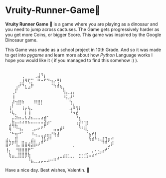 # Vruity-Runner-Game🦖


**Vruity Runner Game** 🦖 is a game where you are playing as a dinosaur and you need to jump across cactuses. The Game gets progressively harder as you get more Coins, or bigger Score. This game was inspired by the Google Dinosaur game.

This Game was made as a school project in 10th Grade. And so it was made to get into *pygame* and learn more about how *Python* Language works I hope you would like it ( if you managed to find this somehow :)  ). 


⠀⠀⠀⠀⠀⠀⠀⠀⠀⠀⠀⠀⠀⠀⠀⠀⠀⠀⠀⠀⠀⠀⠀⠀⠀⠀⠀⠀⠀⠀⠀⠀⠀⠀⠀
⠀⠀⠀⠀⠀⢀⠀⠀⠀⢀⣼⠙⡆⠀⠀⠀⠀⠀⠀⠀⠀⠀⠀⠀⠀⠀⠀⠀⠀⠀⠀⠀⠀⠀⠀
⠀⠀⠀⠀⢀⣸⠻⢏⡉⠀⠛⠒⠋⠙⢲⡔⢛⠇⠀⠀⠀⠀⠀⠀⠀⠀⠀⠀⠀⠀⠀⠀⠀⠀⠀
⠀⠀⠀⢠⠞⠙⣆⣠⠟⠀⠀⠀⠀⠀⠈⠳⠾⢦⡀⠀⠀⠀⠀⠀⠀⠀⠀⠀⠀⠀⠀⠀⠀⠀⠀
⠀⠀⢀⠏⠀⠀⠀⠀⠀⠀⠀⠀⠀⠀⠀⠀⠀⠀⢳⣄⣠⡄⠀⠀⠀⠀⠀⠀⠀⠀⠀⠀⠀⠀⠀
⠀⠀⢸⠀⠀⠀⠀⠀⠀⠀⠀⠀⠀⠀⠀⠀⠀⠀⠸⣅⡼⠃⠀⠀⠀⠀⠀⠀⠀⠀⠀⠀⠀⠀⠀
⠀⠀⡼⢲⣿⠷⠀⠀⠀⠿⣿⡇⠀⠀⠀⠀⠀⠀⠀⠀⢳⡀⠀⠀⠀⠀⠀⠀⠀⠀⠀⠀⠀⠀⠀
⠀⢰⠃⠀⠀⢰⡤⢦⡀⠀⠀⠀⠀⠀⠀⠀⠀⠀⠀⠀⣠⠷⢲⡆⠀⠀⠀⠀⠀⠀⠀⠀⠀⠀⠀
⠀⠘⢧⡀⠀⠀⡇⢸⠀⠀⠀⠀⠀⠀⠀⠀⠀⠀⠀⠀⠘⠲⣞⠀⠀⠀⠀⠀⠀⠀⠀⠀⠀⠀⠀
⠀⠀⡤⠽⠶⠤⠧⠼⠦⠤⠤⠴⣾⠁⠀⠀⠀⠀⠀⠀⠀⠀⠘⣆⠀⠀⠀⠀⠀⠀⠀⠀⠀⠀⠀
⠀⣠⣿⣖⠚⠚⠛⠓⠒⠒⠒⠒⣾⠞⠁⠀⠀⠀⠀⠀⠀⠀⠰⡞⠋⡿⠀⠀⠀⠀⠀⠀⠀⠀⠀
⠀⢿⠈⠙⢲⡄⠀⠀⢀⡤⠖⠋⠁⠀⠀⣤⣤⡾⠃⠀⠀⠀⠀⠙⠻⣇⠀⠀⠀⠀⠀⠀⠀⠀⠀
⠀⠈⠓⢶⠚⠁⠀⠀⠸⢤⣀⣀⣠⣤⡜⢷⣼⠀⠀⠀⠀⠀⠀⠀⠀⠈⣦⠞⡇⠀⠀⠀⠀⠀⠀
⣴⣄⣀⣿⠀⣀⠀⠀⣴⡄⠀⣸⡧⠞⠃⠀⠀⠀⠀⠀⠀⠀⠀⠀⠀⠀⠳⠾⠓⠦⣼⣹⡶⢚⠀
⣿⠞⠋⢹⡄⣿⣿⢾⣽⡷⠞⠉⠀⠀⠀⠀⠀⠀⠀⠀⠀⡀⠀⠀⠀⠀⠀⠀⠀⠀⠈⠉⣠⠟⠀
⢸⡄⠀⠘⣿⣿⣿⡟⠉⠀⠀⠀⠀⠀⠀⠀⠀⠀⠀⠀⠀⠀⠀⠀⠀⠀⠀⡀⠄⢄⣠⠞⠁⠀⠀
⠀⢷⣤⣀⣿⣿⡿⢷⠀⠀⠀⠀⠀⠀⠀⠀⢀⣀⣴⣖⣀⡀⠀⣒⣒⣫⠤⠴⠚⠉⠀⠀⠀⠀⠀
⠀⠀⠀⠀⠀⠀⠀⠘⣦⣀⣠⡤⠤⠴⠒⠛⠉⠀⠀⠀⠀⠀⠀⠀⠀⠀⠀⠀⠀⠀⠀⠀⠀⠀⠀

Have a nice day.
Best wishes, Valentin.
🌳

